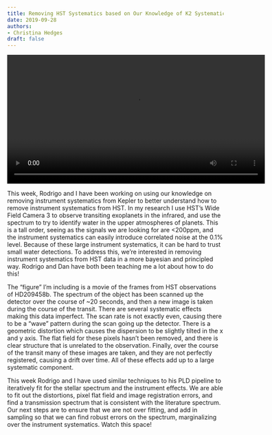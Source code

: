 ```yaml
---
title: Removing HST Systematics based on Our Knowledge of K2 Systematics
date: 2019-09-28
authors:
- Christina Hedges
draft: false
---
```


<video src="/fig/2019-09-28.mp4" controls preload width="600"></video>

This week, Rodrigo and I have been working on using our knowledge on removing instrument systematics from Kepler to better understand how to remove instrument systematics from HST. In my research I use HST’s Wide Field Camera 3 to observe transiting exoplanets in the infrared, and use the spectrum to try to identify water in the upper atmospheres of planets. This is a tall order, seeing as the signals we are looking for are <200ppm, and the instrument systematics can easily introduce correlated noise at the 0.1% level. Because of these large instrument systematics, it can be hard to trust small water detections. To address this, we’re interested in removing instrument systematics from HST data in a more bayesian and principled way. Rodrigo and Dan have both been teaching me a lot about how to do this!

The “figure” I’m including is a movie of the frames from HST observations of HD209458b. The spectrum of the object has been scanned up the detector over the course of ~20 seconds, and then a new image is taken during the course of the transit. There are several systematic effects making this data imperfect. The scan rate is not exactly even, causing there to be a “wave” pattern during the scan going up the detector. There is a geometric distortion which causes the dispersion to be slightly tilted in the x and y axis. The flat field for these pixels hasn’t been removed, and there is clear structure that is unrelated to the observation. Finally, over the course of the transit many of these images are taken, and they are not perfectly registered, causing a drift over time. All of these effects add up to a large systematic component.

This week Rodrigo and I have used similar techniques to his PLD pipeline to iteratively fit for the stellar spectrum and the instrument effects. We are able to fit out the distortions, pixel flat field and image registration errors, and find a transmission spectrum that is consistent with the literature spectrum. Our next steps are to ensure that we are not over fitting, and add in sampling so that we can find robust errors on the spectrum, marginalizing over the instrument systematics. Watch this space!
